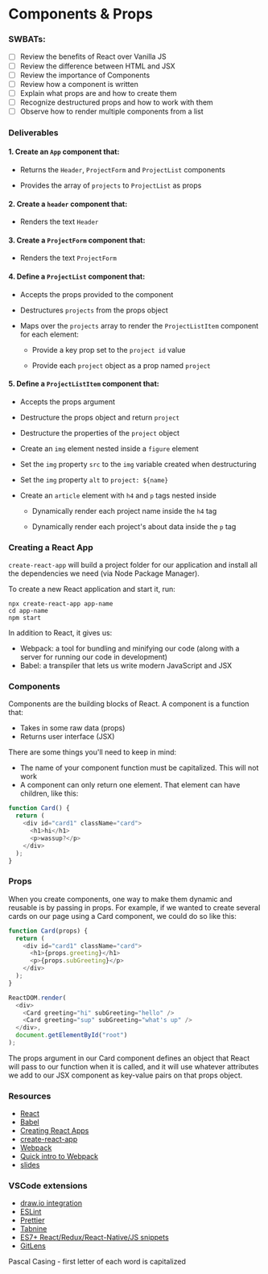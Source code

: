 # Components & Props

### SWBATs:

- [ ] Review the benefits of React over Vanilla JS
- [ ] Review the difference between HTML and JSX
- [ ] Review the importance of Components
- [ ] Review how a component is written
- [ ] Explain what props are and how to create them
- [ ] Recognize destructured props and how to work with them
- [ ] Observe how to render multiple components from a list

### Deliverables

#### 1. Create an `App` component that:

- Returns the `Header`, `ProjectForm` and `ProjectList` components

- Provides the array of `projects` to `ProjectList` as props

#### 2. Create a `header` component that:

- Renders the text `Header`

#### 3. Create a `ProjectForm` component that:

- Renders the text `ProjectForm`

#### 4. Define a `ProjectList` component that:

- Accepts the props provided to the component

- Destructures `projects` from the props object

- Maps over the `projects` array to render the `ProjectListItem` component for each element:

  - Provide a key prop set to the `project id` value

  - Provide each `project` object as a prop named `project`

#### 5. Define a `ProjectListItem` component that:

- Accepts the props argument

- Destructure the props object and return `project`

- Destructure the properties of the `project` object

- Create an `img` element nested inside a `figure` element

- Set the `img` property `src` to the `img` variable created when destructuring

- Set the `img` property `alt` to `project: ${name}`

- Create an `article` element with `h4` and `p` tags nested inside

  - Dynamically render each project name inside the `h4` tag

  - Dynamically render each project's about data inside the `p` tag

### Creating a React App

`create-react-app` will build a project folder for our application and install all the dependencies we need (via Node Package Manager).

To create a new React application and start it, run:

```
npx create-react-app app-name
cd app-name
npm start
```

In addition to React, it gives us:

- Webpack: a tool for bundling and minifying our code (along with a server for running our code in development)
- Babel: a transpiler that lets us write modern JavaScript and JSX

### Components

Components are the building blocks of React. A component is a function that:

- Takes in some raw data (props)
- Returns user interface (JSX)

There are some things you'll need to keep in mind:

- The name of your component function must be capitalized. This will not work
- A component can only return one element. That element can have children, like this:

```js
function Card() {
  return (
    <div id="card1" className="card">
      <h1>hi</h1>
      <p>wassup?</p>
    </div>
  );
}
```

### Props

When you create components, one way to make them dynamic and reusable is by passing in props. For example, if we wanted to create several cards on our page using a Card component, we could do so like this:

```js
function Card(props) {
  return (
    <div id="card1" className="card">
      <h1>{props.greeting}</h1>
      <p>{props.subGreeting}</p>
    </div>
  );
}

ReactDOM.render(
  <div>
    <Card greeting="hi" subGreeting="hello" />
    <Card greeting="sup" subGreeting="what's up" />
  </div>,
  document.getElementById("root")
);
```

The props argument in our Card component defines an object that React will pass to our function when it is called, and it will use whatever attributes we add to our JSX component as key-value pairs on that props object.

### Resources

- [React](https://reactjs.org/)
- [Babel](https://babeljs.io/)
- [Creating React Apps](https://reactjs.org/docs/create-a-new-react-app.html)
- [create-react-app](https://create-react-app.dev/docs/getting-started)
- [Webpack](https://webpack.js.org/)
- [Quick intro to Webpack](https://medium.com/the-self-taught-programmer/what-is-webpack-and-why-should-i-care-part-1-introduction-ca4da7d0d8dc)
- [slides](https://raw.githack.com/learn-co-curriculum/SENG-LIVE-013023-Phase-2-React/main/01_components_and_props/assets/export/index.html)

### VSCode extensions

- [draw.io integration](https://marketplace.visualstudio.com/items?itemName=hediet.vscode-drawio)
- [ESLint](https://marketplace.visualstudio.com/items?itemName=dbaeumer.vscode-eslint)
- [Prettier](https://marketplace.visualstudio.com/items?itemName=esbenp.prettier-vscode)
- [Tabnine](https://marketplace.visualstudio.com/items?itemName=TabNine.tabnine-vscode)
- [ES7+ React/Redux/React-Native/JS snippets](https://marketplace.visualstudio.com/items?itemName=dsznajder.es7-react-js-snippets)
- [GitLens](https://marketplace.visualstudio.com/items?itemName=eamodio.gitlens)


Pascal Casing - first letter of each word is capitalized